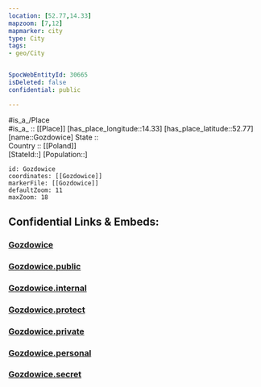 ```yaml
---
location: [52.77,14.33] 
mapzoom: [7,12] 
mapmarker: city 
type: City
tags:
- geo/City


SpocWebEntityId: 30665
isDeleted: false
confidential: public

---
```

#is_a_/Place  
#is_a_ :: [[Place]] 
[has_place_longitude::14.33] 
[has_place_latitude::52.77] 
[name::Gozdowice] 
State ::  
Country :: [[Poland]]  
[StateId::] 
[Population::] 



```leaflet
id: Gozdowice
coordinates: [[Gozdowice]] 
markerFile: [[Gozdowice]] 
defaultZoom: 11 
maxZoom: 18
```


## Confidential Links & Embeds: 

### [Gozdowice](/_Standards/Earth/Continent/Europe/Europe~East/Poland/Provinces~Poland/West_Pomeranian/City/Gozdowice.md) 

### [Gozdowice.public](/_public/Earth/Continent/Europe/Europe~East/Poland/Provinces~Poland/West_Pomeranian/City/Gozdowice.public.md) 

### [Gozdowice.internal](/_internal/Earth/Continent/Europe/Europe~East/Poland/Provinces~Poland/West_Pomeranian/City/Gozdowice.internal.md) 

### [Gozdowice.protect](/_protect/Earth/Continent/Europe/Europe~East/Poland/Provinces~Poland/West_Pomeranian/City/Gozdowice.protect.md) 

### [Gozdowice.private](/_private/Earth/Continent/Europe/Europe~East/Poland/Provinces~Poland/West_Pomeranian/City/Gozdowice.private.md) 

### [Gozdowice.personal](/_personal/Earth/Continent/Europe/Europe~East/Poland/Provinces~Poland/West_Pomeranian/City/Gozdowice.personal.md) 

### [Gozdowice.secret](/_secret/Earth/Continent/Europe/Europe~East/Poland/Provinces~Poland/West_Pomeranian/City/Gozdowice.secret.md)

